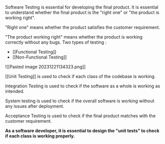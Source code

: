 Software Testing is essential for developing the final product. It is essential to understand whether the final product is the "right one" or "the product is working right".

"Right one" means whether the product satisfies the customer requirement.

"The product working right" means whether the product is working correctly without any bugs.
Two types of testing :
- [[Functional Testing]]
- [[Non-Functional Testing]]

![[Pasted image 20231221134323.png]]

[[Unit Testing]] is used to check if each class of the codebase is working. 

Integration Testing is used to check if the software as a whole is working as intended.

System testing is used to check if the overall software is working without any issues after deployment.

Acceptance Testing is used to check if the final product matches with the customer requirement.


**As a software developer, it is essential to design the "unit tests" to check if each class is working properly.**